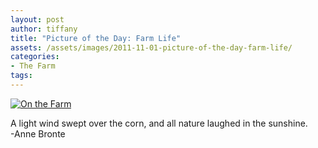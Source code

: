 ```yaml
---
layout: post
author: tiffany
title: "Picture of the Day: Farm Life"
assets: /assets/images/2011-11-01-picture-of-the-day-farm-life/
categories: 
- The Farm
tags: 
---
```


[![](jekyll_uploads/2011/11/Teapots-and-Tablecloths-194-575x641.jpg "On the Farm")](http://www.sweetpeonies.com/2011/11/picture-of-the-day-farm-life/teapots-and-tablecloths-194/)

A light wind swept over the corn, and all nature laughed in the sunshine.  
-Anne Bronte
